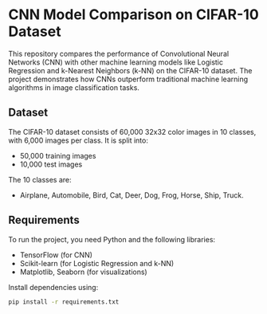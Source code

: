 # CNN Model Comparison on CIFAR-10 Dataset

This repository compares the performance of Convolutional Neural Networks (CNN) with other machine learning models like Logistic Regression and k-Nearest Neighbors (k-NN) on the CIFAR-10 dataset. The project demonstrates how CNNs outperform traditional machine learning algorithms in image classification tasks.

## Dataset

The CIFAR-10 dataset consists of 60,000 32x32 color images in 10 classes, with 6,000 images per class. It is split into:
- 50,000 training images
- 10,000 test images

The 10 classes are:
- Airplane, Automobile, Bird, Cat, Deer, Dog, Frog, Horse, Ship, Truck.

## Requirements

To run the project, you need Python and the following libraries:
- TensorFlow (for CNN)
- Scikit-learn (for Logistic Regression and k-NN)
- Matplotlib, Seaborn (for visualizations)

Install dependencies using:
```bash
pip install -r requirements.txt
